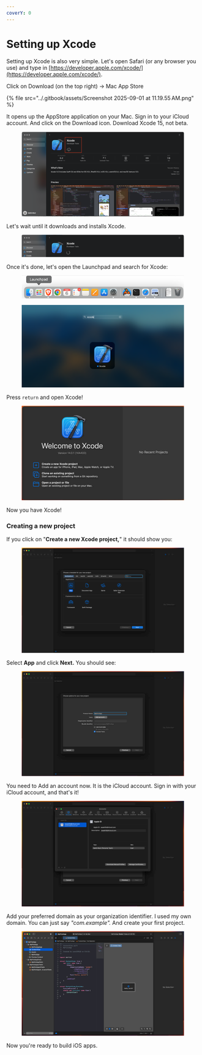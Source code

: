 ```yaml
---
coverY: 0
---
```


# Setting up Xcode

Setting up Xcode is also very simple. Let's open Safari (or any browser you use) and type in [https://developer.apple.com/xcode/](https://developer.apple.com/xcode/).

Click on Download (on the top right) -> Mac App Store

{% file src="../.gitbook/assets/Screenshot 2025-09-01 at 11.19.55 AM.png" %}

It opens up the AppStore application on your Mac. Sign in to your iCloud account. And click on the Download icon. Download Xcode 15, not beta.&#x20;

<figure><img src="../.gitbook/assets/Screenshot 2023-05-06 at 11.47.42 AM (1).png" alt=""><figcaption></figcaption></figure>

Let's wait until it downloads and installs Xcode.

<figure><img src="../.gitbook/assets/Screenshot 2023-05-06 at 11.57.06 AM (1).png" alt=""><figcaption></figcaption></figure>

Once it's done, let's open the Launchpad and search for Xcode:

<figure><img src="../.gitbook/assets/Screenshot 2023-05-06 at 12.04.26 PM (2).png" alt=""><figcaption></figcaption></figure>

<figure><img src="../.gitbook/assets/Screenshot 2023-05-06 at 12.05.50 PM.png" alt=""><figcaption></figcaption></figure>

Press `return` and open Xcode!

<figure><img src="../.gitbook/assets/Screenshot 2023-05-06 165440 (1).png" alt=""><figcaption></figcaption></figure>

Now you have Xcode!

### Creating a new project

If you click on "**Create a new Xcode project,**" it should show you:

<figure><img src="../.gitbook/assets/Screenshot 2023-05-06 165644 (1).png" alt=""><figcaption></figcaption></figure>

Select **App** and click **Next.** You should see:

<figure><img src="../.gitbook/assets/Screenshot 2023-05-06 165841.png" alt=""><figcaption></figcaption></figure>

You need to Add an account now. It is the iCloud account. Sign in with your iCloud account, and that's it!

<figure><img src="../.gitbook/assets/Screenshot 2023-05-06 170234 (1).png" alt=""><figcaption></figcaption></figure>

Add your preferred domain as your organization identifier. I used my own domain. You can just say _"com.example"._ And create your first project.

<figure><img src="../.gitbook/assets/Screenshot 2023-05-06 170637 (1).png" alt=""><figcaption></figcaption></figure>

Now you're ready to build iOS apps.
